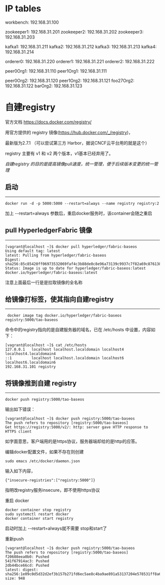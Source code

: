 # IP tables

workbench: 192.168.31.100


zookeeper1: 192.168.31.201
zookeeper2: 192.168.31.202
zookeeper3: 192.168.31.203

kafka1: 192.168.31.211
kafka2: 192.168.31.212
kafka3: 192.168.31.213
kafka4: 192.168.31.214

orderer0: 192.168.31.220
orderer1: 192.168.31.221
orderer2: 192.168.31.222

peer0Org1: 192.168.31.110
peer1Org1: 192.168.31.111

peer0Org2: 192.168.31.120
peer1Org2: 192.168.31.121
foo27Org2: 192.168.31.122
barOrg2: 192.168.31.123

# 自建registry

官方文档 https://docs.docker.com/registry/

用官方提供的 registry 镜像(https://hub.docker.com/_/registry)，

最新版为2.7.1 （可以尝试第三方 Harbor，据说CNCF云平台用的就是这个）

registry 主要有 v1 和 v2 两个版本，v1基本已经弃用了。

*自建registry 的目的是提高镜像pull速度，统一管理，便于后续版本变更的统一管理*


## 启动
<hr/>

```
docker run -d -p 5000:5000 --restart=always --name registry registry:2
```

加上  --restart=always 参数后，重启docker服务时，该container会随之重启

## pull HyperledgerFabric 镜像
<hr/>


```
[vagrant@localhost ~]$ docker pull hyperledger/fabric-baseos
Using default tag: latest
latest: Pulling from hyperledger/fabric-baseos
Digest: sha256:85c85420ff06973532069faf4c3b88de0c8e96a73139c9937c7f82a69c876138
Status: Image is up to date for hyperledger/fabric-baseos:latest
docker.io/hyperledger/fabric-baseos:latest

```

注意上面最后一行是是拉取镜像的全名称


## 给镜像打标签，使其指向自建registry
<hr/>


```
 docker image tag docker.io/hyperledger/fabric-baseos registry:5000/tao-baseos
```

命令中的registry指向的是自建服务器的域名，已在 /etc/hosts 中设置，内容如下：

```
[vagrant@localhost ~]$ cat /etc/hosts
127.0.0.1   localhost localhost.localdomain localhost4 localhost4.localdomain4
::1         localhost localhost.localdomain localhost6 localhost6.localdomain6
192.168.31.101 registry
```

## 将镜像推到自建 registry
<hr/>

```
docker push registry:5000/tao-baseos
```

输出如下错误：

```
[vagrant@localhost ~]$ docker push registry:5000/tao-baseos
The push refers to repository [registry:5000/tao-baseos]
Get https://registry:5000/v2/: http: server gave HTTP response to HTTPS client
```

如字面意思，客户端用的是https协议，服务器端却给的是http的应答。

编辑docker配置文件，如果不存在则创建

```
sudo emacs /etc/docker/daemon.json
```

输入如下内容，

```
{"insecure-registries":["registry:5000"]}
```

指明改registry服务insecure，即不使用https协议

重启 docker

```
docker container stop registry
sudo systemctl restart docker
docker container start registry
```

启动时加上 --restart=always就不需要 stop和start了

重新push

```
[vagrant@localhost ~]$ docker push registry:5000/tao-baseos
The push refers to repository [registry:5000/tao-baseos]
f20608eea0b0: Pushed
541f67914ac3: Pushed
2db44bce66cd: Pushed
latest: digest: sha256:1e09c0d5d32d2ef3b157b271fd6ec5ae8c4ba9ae891a53137204e578531ff8a6 size: 948
```
